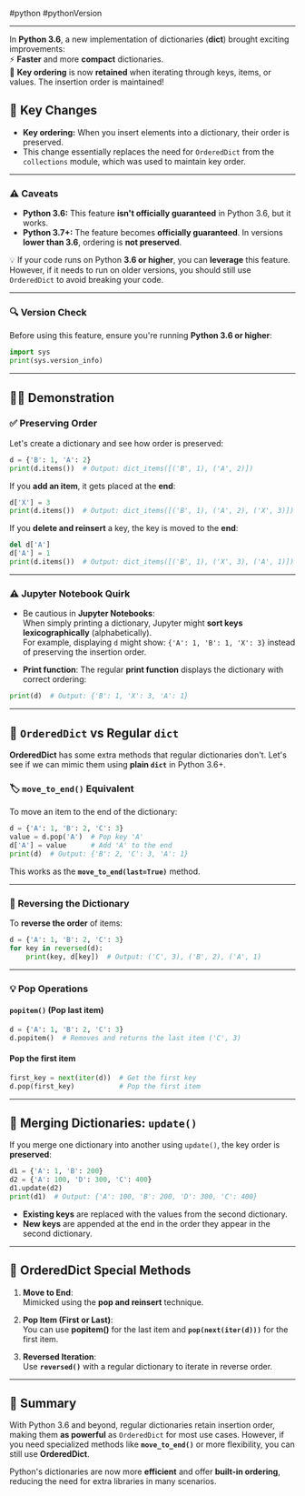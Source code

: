 #python #pythonVersion 

---

In **Python 3.6**, a new implementation of dictionaries (**dict**) brought exciting improvements:  
⚡ **Faster** and more **compact** dictionaries.  
🔑 **Key ordering** is now **retained** when iterating through keys, items, or values. The insertion order is maintained!

## 🚀 Key Changes

- **Key ordering:** When you insert elements into a dictionary, their order is preserved.
- This change essentially replaces the need for `OrderedDict` from the `collections` module, which was used to maintain key order.

---

### ⚠️ Caveats

- **Python 3.6:** This feature **isn't officially guaranteed** in Python 3.6, but it works.
- **Python 3.7+:** The feature becomes **officially guaranteed**. In versions **lower than 3.6**, ordering is **not preserved**.

💡 If your code runs on Python **3.6 or higher**, you can **leverage** this feature. However, if it needs to run on older versions, you should still use `OrderedDict` to avoid breaking your code.

---

### 🔍 Version Check
Before using this feature, ensure you're running **Python 3.6 or higher**:

```python
import sys
print(sys.version_info)
```

---

## 👨‍💻 Demonstration

### ✅ Preserving Order

Let's create a dictionary and see how order is preserved:

```python
d = {'B': 1, 'A': 2}
print(d.items())  # Output: dict_items([('B', 1), ('A', 2)])
```

If you **add an item**, it gets placed at the **end**:

```python
d['X'] = 3
print(d.items())  # Output: dict_items([('B', 1), ('A', 2), ('X', 3)])
```

If you **delete and reinsert** a key, the key is moved to the **end**:

```python
del d['A']
d['A'] = 1
print(d.items())  # Output: dict_items([('B', 1), ('X', 3), ('A', 1)])
```

---

### ⚠️ Jupyter Notebook Quirk

- Be cautious in **Jupyter Notebooks**:  
  When simply printing a dictionary, Jupyter might **sort keys lexicographically** (alphabetically).  
  For example, displaying `d` might show: `{'A': 1, 'B': 1, 'X': 3}` instead of preserving the insertion order.

- **Print function**: The regular **print function** displays the dictionary with correct ordering:

```python
print(d)  # Output: {'B': 1, 'X': 3, 'A': 1}
```

---

## 🎯 `OrderedDict` vs Regular `dict`

**OrderedDict** has some extra methods that regular dictionaries don't. Let's see if we can mimic them using **plain `dict`** in Python 3.6+.

### 🏷️ `move_to_end()` Equivalent

To move an item to the end of the dictionary:

```python
d = {'A': 1, 'B': 2, 'C': 3}
value = d.pop('A')  # Pop key 'A'
d['A'] = value      # Add 'A' to the end
print(d)  # Output: {'B': 2, 'C': 3, 'A': 1}
```

This works as the **`move_to_end(last=True)`** method.

---

### 🔄 Reversing the Dictionary

To **reverse the order** of items:

```python
d = {'A': 1, 'B': 2, 'C': 3}
for key in reversed(d):
    print(key, d[key])  # Output: ('C', 3), ('B', 2), ('A', 1)
```

---

### 💡 Pop Operations

#### `popitem()` (Pop last item)
```python
d = {'A': 1, 'B': 2, 'C': 3}
d.popitem()  # Removes and returns the last item ('C', 3)
```

#### Pop the **first** item
```python
first_key = next(iter(d))  # Get the first key
d.pop(first_key)           # Pop the first item
```

---

## 🔄 Merging Dictionaries: `update()`

If you merge one dictionary into another using `update()`, the key order is **preserved**:

```python
d1 = {'A': 1, 'B': 200}
d2 = {'A': 100, 'D': 300, 'C': 400}
d1.update(d2)
print(d1)  # Output: {'A': 100, 'B': 200, 'D': 300, 'C': 400}
```

- **Existing keys** are replaced with the values from the second dictionary.
- **New keys** are appended at the end in the order they appear in the second dictionary.

---

## 🔄 OrderedDict Special Methods

1. **Move to End**:  
   Mimicked using the **pop and reinsert** technique.
   
2. **Pop Item (First or Last)**:  
   You can use **popitem()** for the last item and **`pop(next(iter(d)))`** for the first item.

3. **Reversed Iteration**:  
   Use **`reversed()`** with a regular dictionary to iterate in reverse order.

---

## 📜 Summary

With Python 3.6 and beyond, regular dictionaries retain insertion order, making them **as powerful** as `OrderedDict` for most use cases. However, if you need specialized methods like **`move_to_end()`** or more flexibility, you can still use **OrderedDict**.

Python's dictionaries are now more **efficient** and offer **built-in ordering**, reducing the need for extra libraries in many scenarios.